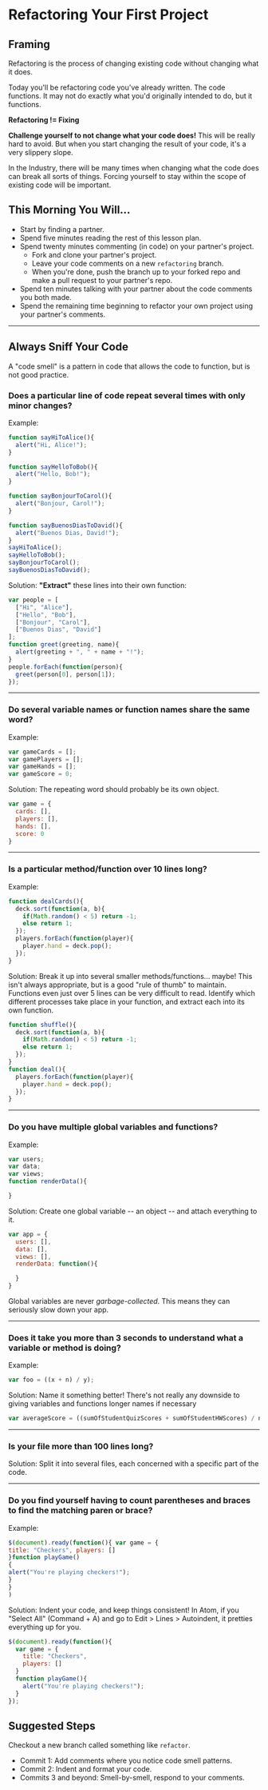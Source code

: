 # Refactoring Your First Project

## Framing

Refactoring is the process of changing existing code without changing what it does.

Today you'll be refactoring code you've already written. The code functions. It may not do exactly what you'd originally intended to do, but it functions.

**Refactoring != Fixing**

**Challenge yourself to not change what your code does!** This will be really hard to avoid. But when you start changing the result of your code, it's a very slippery slope.

In the Industry, there will be many times when changing what the code does can break all sorts of things. Forcing yourself to stay within the scope of existing code will be important.

## This Morning You Will...

* Start by finding a partner.
* Spend five minutes reading the rest of this lesson plan.
* Spend twenty minutes commenting (in code) on your partner's project.
  - Fork and clone your partner's project.
  - Leave your code comments on a new `refactoring` branch.
  - When you're done, push the branch up to your forked repo and make a pull request to your partner's repo.
* Spend ten minutes talking with your partner about the code comments you both made.
* Spend the remaining time beginning to refactor your own project using your partner's comments.

-----

## Always Sniff Your Code

A "code smell" is a pattern in code that allows the code to function, but is not good practice.

### Does a particular line of code repeat several times with only minor changes?

Example:

```js
function sayHiToAlice(){
  alert("Hi, Alice!");
}

function sayHelloToBob(){
  alert("Hello, Bob!");
}

function sayBonjourToCarol(){
  alert("Bonjour, Carol!");
}

function sayBuenosDiasToDavid(){
  alert("Buenos Dias, David!");
}
sayHiToAlice();
sayHelloToBob();
sayBonjourToCarol();
sayBuenosDiasToDavid();
```

Solution: **"Extract"** these lines into their own function:

```js
var people = [
  ["Hi", "Alice"],
  ["Hello", "Bob"],
  ["Bonjour", "Carol"],
  ["Buenos Dias", "David"]
];
function greet(greeting, name){
  alert(greeting + ", " + name + "!");
}
people.forEach(function(person){
  greet(person[0], person[1]);
});
```

---

### Do several variable names or function names share the same word?

Example:

```js
var gameCards = [];
var gamePlayers = [];
var gameHands = [];
var gameScore = 0;
```

Solution: The repeating word should probably be its own object.

```js
var game = {
  cards: [],
  players: [],
  hands: [],
  score: 0
}
```
---

### Is a particular method/function over 10 lines long?

Example:

```js
function dealCards(){
  deck.sort(function(a, b){
    if(Math.random() < 5) return -1;
    else return 1;
  });
  players.forEach(function(player){
    player.hand = deck.pop();
  });
}
```

Solution: Break it up into several smaller methods/functions... maybe! This isn't always appropriate, but is a good "rule of thumb" to maintain. Functions even just over 5 lines can be very difficult to read. Identify which different processes take place in your function, and extract each into its own function.

```js
function shuffle(){
  deck.sort(function(a, b){
    if(Math.random() < 5) return -1;
    else return 1;
  });
}
function deal(){
  players.forEach(function(player){
    player.hand = deck.pop();
  });
}
```

---

### Do you have multiple global variables and functions?

Example:

```js
var users;
var data;
var views;
function renderData(){

}
```

Solution: Create one global variable -- an object -- and attach everything to it.

```js
var app = {
  users: [],
  data: [],
  views: [],
  renderData: function(){

  }
}
```

Global variables are never *garbage-collected*. This means they can seriously slow down your app.

---

### Does it take you more than 3 seconds to understand what a variable or method is doing?

Example:

```js
var foo = ((x + n) / y);
```

Solution: Name it something better! There's not really any downside to giving variables and functions longer names if necessary

```js
var averageScore = ((sumOfStudentQuizScores + sumOfStudentHWScores) / numStudents);
```

---

### Is your file more than 100 lines long?

Solution: Split it into several files, each concerned with a specific part of the code.

---

### Do you find yourself having to count parentheses and braces to find the matching paren or brace?

Example:

```js
$(document).ready(function(){ var game = {
title: "Checkers", players: []
}function playGame()
{
alert("You're playing checkers!");
}
}
)
```

Solution: Indent your code, and keep things consistent! In Atom, if you "Select All" (Command + A) and go to Edit > Lines > Autoindent, it pretties everything up for you.

```js
$(document).ready(function(){
  var game = {
    title: "Checkers",
    players: []
  }
  function playGame(){
    alert("You're playing checkers!");
  }
});
```

## Suggested Steps

Checkout a new branch called something like `refactor`.

- Commit 1: Add comments where you notice code smell patterns.
- Commit 2: Indent and format your code.
- Commits 3 and beyond: Smell-by-smell, respond to your comments.
